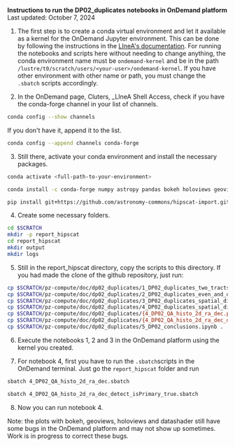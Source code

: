 **Instructions to run the DP02_duplicates notebooks in OnDemand platform**
Last updated: October 7, 2024

1. The first step is to create a conda virtual environment and let it available as a kernel for the OnDemand Jupyter environment. This can be done by following the instructions in the [LIneA's documentation](https://docs.linea.org.br/processamento/uso/openondemand.html). For running the notebooks and scripts here without needing to change anything, the conda environment name must be ```ondemand-kernel``` and be in the path ```/lustre/t0/scratch/users/<your-user>/ondemand-kernel```. If you have other environment with other name or path, you must change the ```.sbatch``` scripts accordingly.

2. In the OnDemand page, Cluters, _LIneA Shell Access, check if you have the conda-forge channel in your list of channels.
```bash
conda config --show channels
```
If you don't have it, append it to the list.
```bash
conda config --append channels conda-forge
```

3. Still there, activate your conda environment and install the necessary packages.
```bash
conda activate <full-path-to-your-environment>
```
```bash
conda install -c conda-forge numpy astropy pandas bokeh holoviews geoviews cartopy datashader dask dask-jobqueue distributed psutil tables-io h5py pyogrio fastparquet ipykernel pyviz_comms jupyter_bokeh lsdb
```
```bash
pip install git+https://github.com/astronomy-commons/hipscat-import.git@main
```

4. Create some necessary folders.
```bash
cd $SCRATCH
mkdir -p report_hipscat
cd report_hipscat
mkdir output
mkdir logs
```

5. Still in the report_hipscat directory, copy the scripts to this directory. If you had made the clone of the github repository, just run:
```bash
cp $SCRATCH/pz-compute/doc/dp02_duplicates/1_DP02_duplicates_two_tracts.ipynb .
cp $SCRATCH/pz-compute/doc/dp02_duplicates/2_DP02_duplicates_even_and_odd_tracts_subsamples.ipynb .
cp $SCRATCH/pz-compute/doc/dp02_duplicates/3_DP02_duplicates_spatial_distribution.ipynb .
cp $SCRATCH/pz-compute/doc/dp02_duplicates/4_DP02_duplicates_spatial_distribution_by_hand.ipynb .
cp $SCRATCH/pz-compute/doc/dp02_duplicates/{4_DP02_QA_histo_2d_ra_dec.py,4_DP02_QA_histo_2d_ra_dec.sbatch} .
cp $SCRATCH/pz-compute/doc/dp02_duplicates/{4_DP02_QA_histo_2d_ra_dec_detect_isPrimary_true.py,4_DP02_QA_histo_2d_ra_dec_detect_isPrimary_true.sbatch} .
cp $SCRATCH/pz-compute/doc/dp02_duplicates/5_DP02_conclusions.ipynb .
```


6. Execute the notebooks 1, 2 and 3 in the OnDemand platform using the kernel you created.

7. For notebook 4, first you have to run the ```.sbatch```scripts in the OnDemand terminal. Just go the ```report_hipscat``` folder and run
```bash
sbatch 4_DP02_QA_histo_2d_ra_dec.sbatch
```
```bash
sbatch 4_DP02_QA_histo_2d_ra_dec_detect_isPrimary_true.sbatch
```

8. Now you can run notebook 4.


Note: the plots with bokeh, geoviews, holoviews and datashader still have some bugs in the OnDemand platform and may not show up sometimes. Work is in progress to correct these bugs.
